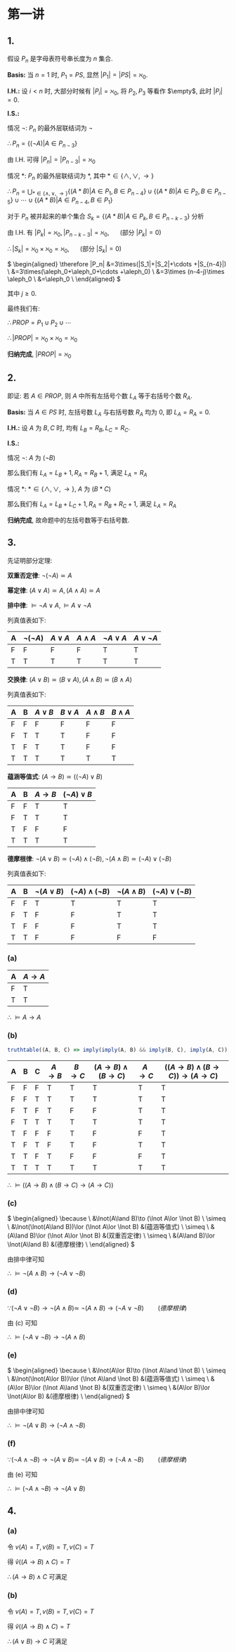 # 第一讲

## 1.

假设 $P_n$ 是字母表符号串长度为 $n$ 集合.

**Basis:** 当 $n=1$ 时, $P_1=PS$, 显然 $|P_1|=|PS|=\aleph_0$.

**I.H.:** 设 $i<n$ 时, 大部分时候有 $|P_i|=\aleph_0$, 将 $P_2, P_3$ 等看作 $\empty$, 此时 $|P_i|=0$.

**I.S.:**

情况 $\lnot$: $P_n$ 的最外层联结词为 $\lnot$

$\therefore P_n=\{(\lnot A)|A\in P_{n-3}\}$

由 I.H. 可得 $|P_n|=|P_{n-3}|=\aleph_0$

情况 $*$: $P_n$ 的最外层联结词为 $*$, 其中 $*\in\{\land, \lor, \to\}$

$\displaystyle\therefore P_n=\bigcup_{*\in\{\land,\lor,\to\}} \{(A * B)|A\in P_{1}, B\in P_{n-4}\}\cup\{(A * B)|A\in P_{2}, B\in P_{n-5}\}\cup \cdots \cup \{(A * B)|A\in P_{n-4}, B\in P_1\}$

对于 $P_n$ 被并起来的单个集合 $S_k=\{(A * B)|A\in P_{k}, B\in P_{n-k-3}\}$ 分析

由 I.H. 有 $|P_k|=\aleph_0, |P_{n-k-3}|=\aleph_0,$ $\quad$ (部分 $|P_k|=0$)

$\therefore |S_k|=\aleph_0\times \aleph_0=\aleph_0,$ $\quad$ (部分 $|S_k|=0$)

$
\begin{aligned}
\therefore |P_n|
&=3\times(|S_1|+|S_2|+\cdots +|S_{n-4}|) \\
&=3\times(\aleph_0+\aleph_0+\cdots +\aleph_0) \\
&=3\times (n-4-j)\times \aleph_0 \\
&=\aleph_0 \\
\end{aligned}
$

其中 $j\geq 0$.

最终我们有:

$\therefore PROP=P_1\cup P_2\cup \cdots$

$\therefore |PROP|=\aleph_0\times\aleph_0=\aleph_0$

**归纳完成**, $|PROP|=\aleph_0$


## 2.

即证: 若 $A\in PROP$, 则 $A$ 中所有左括号个数 $L_A$ 等于右括号个数 $R_A$.

**Basis:** 当 $A\in PS$ 时, 左括号数 $L_A$ 与右括号数 $R_A$ 均为 $0$, 即 $L_A=R_A=0$.

**I.H.:** 设 $A$ 为 $B, C$ 时, 均有 $L_B=R_B, L_C=R_C$.

**I.S.:**

情况 $\lnot$: $A$ 为 $(\lnot B)$

那么我们有 $L_A=L_B+1, R_A=R_B+1$, 满足 $L_A=R_A$

情况 $*$: $*\in\{\land, \lor, \to\}$, $A$ 为 $(B * C)$

那么我们有 $L_A=L_B+L_C+1, R_A=R_B+R_C+1$, 满足 $L_A=R_A$

**归纳完成**, 故命题中的左括号数等于右括号数.


## 3.

先证明部分定理:

**双重否定律**: $\lnot(\lnot A)\simeq A$

**幂定律**: $(A\lor A) \simeq A, (A\land A)\simeq A$

**排中律**: $\models\lnot A\lor A, \models A\lor \lnot A$

列真值表如下:

| A | $\lnot(\lnot A)$ | $A\lor A$ | $A\land A$ | $\lnot A\lor A$ | $A\lor \lnot A$ |
|---|---|---|---|---|---|
| F | F | F | F | T | T |
| T | T | T | T | T | T |

**交换律**: $(A\lor B) \simeq (B\lor A), (A\land B)\simeq (B\land A)$

列真值表如下:

| A | B | $A\lor B$ | $B\lor A$ | $A\land B$ | $B\land A$ |
|---|---|---|---|---|---|
| F | F | F | F | F | F |
| F | T | T | T | F | F |
| T | F | T | T | F | F |
| T | T | T | T | T | T |

**蕴涵等值式**: $(A\to B) \simeq ((\lnot A)\lor B)$

| A | B | $A\to B$ | $(\lnot A)\lor B$ |
|---|---|---|---|
| F | F | T | T |
| F | T | T | T |
| T | F | F | F |
| T | T | T | T |

**德摩根律**: $\lnot(A\lor B)\simeq (\lnot A) \land (\lnot B), \lnot(A\land B)\simeq (\lnot A) \lor (\lnot B)$

列真值表如下:

| A | B | $\lnot(A\lor B)$ | $(\lnot A) \land (\lnot B)$ | $\lnot(A\land B)$ | $(\lnot A) \lor (\lnot B)$ |
|---|---|---|---|---|---|
| F | F | T | T | T | T |
| F | T | F | F | T | T |
| T | F | F | F | T | T |
| T | T | F | F | F | F |

### (a)

| A | $A\to A$ |
|---|---|
| F | T |
| T | T |

$\therefore \ \models A\to A$

### (b)

``` javascript {hide}
truthtable((A, B, C) => imply(imply(A, B) && imply(B, C), imply(A, C)), ['A', 'B', 'C', 'D'], ['T', 'F'])
```

| A | B | C | $A\to B$ | $B\to C$ | $(A\to B)\land (B\to C)$ | $A\to C$ | $((A\to B)\land (B\to C))\to(A\to C)$ |
|---|---|---|---|---|---|---|---|
| F | F | F | T | T | T | T | T |
| F | F | T | T | T | T | T | T |
| F | T | F | T | F | F | T | T |
| F | T | T | T | T | T | T | T |
| T | F | F | F | T | F | F | T |
| T | F | T | F | T | F | T | T |
| T | T | F | T | F | F | F | T |
| T | T | T | T | T | T | T | T |

$\therefore \ \models((A\to B)\land (B\to C)\to (A\to C))$

### (c)

$
\begin{aligned}
\because \ &\lnot(A\land B)\to (\lnot A\lor \lnot B) \\
\simeq \ &\lnot(\lnot(A\land B))\lor (\lnot A\lor \lnot B) &(蕴涵等值式) \\
\simeq \ &(A\land B)\lor (\lnot A\lor \lnot B) &(双重否定律) \\
\simeq \ &(A\land B)\lor \lnot(A\land B) &(德摩根律) \\
\end{aligned}
$

由排中律可知

$\therefore \ \models \lnot(A\land B)\to (\lnot A\lor \lnot B)$

### (d)

$\because (\lnot A\lor \lnot B)\to \lnot(A\land B) \simeq \ \lnot(A\land B)\to (\lnot A\lor \lnot B) \qquad(德摩根律)$

由 (c) 可知

$\therefore \ \models (\lnot A\lor \lnot B)\to \lnot(A\land B)$

### (e)

$
\begin{aligned}
\because \ &\lnot(A\lor B)\to (\lnot A\land \lnot B) \\
\simeq \ &\lnot(\lnot(A\lor B))\lor (\lnot A\land \lnot B) &(蕴涵等值式) \\
\simeq \ &(A\lor B)\lor (\lnot A\land \lnot B) &(双重否定律) \\
\simeq \ &(A\lor B)\lor \lnot(A\lor B) &(德摩根律) \\
\end{aligned}
$

由排中律可知

$\therefore \ \models \lnot(A\lor B)\to (\lnot A\land \lnot B)$

### (f)

$\because (\lnot A\land \lnot B)\to \lnot(A\lor B) \simeq \ \lnot(A\lor B)\to (\lnot A\land \lnot B) \qquad(德摩根律)$

由 (e) 可知

$\therefore \ \models (\lnot A\land \lnot B)\to \lnot(A\lor B)$


## 4.

### (a)

令 $v(A)=T, v(B)=T, v(C)=T$

得 $\hat{v}((A\to B)\land C)=T$

$\therefore (A\to B)\land C$ 可满足

### (b)

令 $v(A)=T, v(B)=T, v(C)=T$

得 $\hat{v}((A\to B)\land C)=T$

$\therefore (A\lor B)\to C$ 可满足
